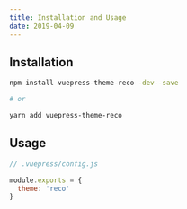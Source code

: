 ```yaml
---
title: Installation and Usage
date: 2019-04-09
---
```


## Installation

```bash
npm install vuepress-theme-reco -dev--save

# or

yarn add vuepress-theme-reco
```

## Usage

```javascript
// .vuepress/config.js

module.exports = {
  theme: 'reco'
}  
```
